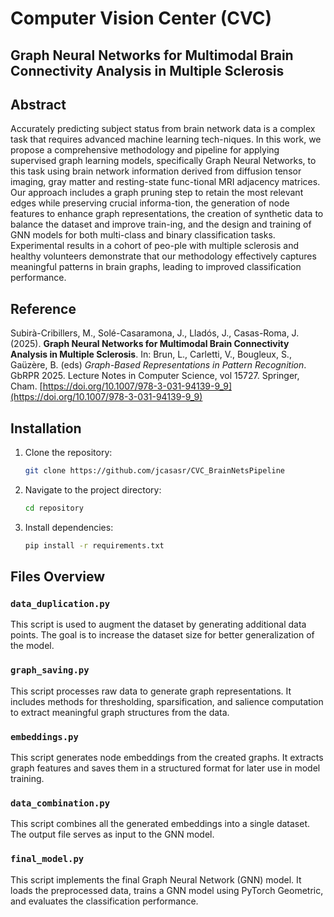 # Computer Vision Center (CVC)
## Graph Neural Networks for Multimodal Brain Connectivity Analysis in Multiple Sclerosis

## Abstract
Accurately predicting subject status from brain network data is a complex task that requires advanced machine learning tech-niques. In this work, we propose a comprehensive methodology and pipeline for applying supervised graph learning models, specifically Graph Neural Networks, to this task using brain network information derived from diffusion tensor imaging, gray matter and resting-state func-tional MRI adjacency matrices. Our approach includes a graph pruning step to retain the most relevant edges while preserving crucial informa-tion, the generation of node features to enhance graph representations, the creation of synthetic data to balance the dataset and improve train-ing, and the design and training of GNN models for both multi-class and binary classification tasks. Experimental results in a cohort of peo-ple with multiple sclerosis and healthy volunteers demonstrate that our methodology effectively captures meaningful patterns in brain graphs, leading to improved classification performance.

## Reference
Subirà-Cribillers, M., Solé-Casaramona, J., Lladós, J., Casas-Roma, J. (2025). **Graph Neural Networks for Multimodal Brain Connectivity Analysis in Multiple Sclerosis**. In: Brun, L., Carletti, V., Bougleux, S., Gaüzère, B. (eds) *Graph-Based Representations in Pattern Recognition*. GbRPR 2025. Lecture Notes in Computer Science, vol 15727. Springer, Cham. [https://doi.org/10.1007/978-3-031-94139-9_9](https://doi.org/10.1007/978-3-031-94139-9_9)

## Installation
1. Clone the repository:
    ```bash
    git clone https://github.com/jcasasr/CVC_BrainNetsPipeline
    ```
2. Navigate to the project directory:
    ```bash
    cd repository
    ```
3. Install dependencies:
    ```bash
    pip install -r requirements.txt
    ```

## Files Overview

### `data_duplication.py`
This script is used to augment the dataset by generating additional data points. The goal is to increase the dataset size for better generalization of the model.

### `graph_saving.py`
This script processes raw data to generate graph representations. It includes methods for thresholding, sparsification, and salience computation to extract meaningful graph structures from the data.

### `embeddings.py`
This script generates node embeddings from the created graphs. It extracts graph features and saves them in a structured format for later use in model training.

### `data_combination.py`
This script combines all the generated embeddings into a single dataset. The output file serves as input to the GNN model.

### `final_model.py`
This script implements the final Graph Neural Network (GNN) model. It loads the preprocessed data, trains a GNN model using PyTorch Geometric, and evaluates the classification performance.
